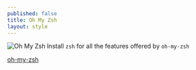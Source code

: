 ```yaml
---
published: false
title: Oh My Zsh
layout: style
---
```

![Oh My Zsh]({{site.baseurl}}/images/oh-my-zsh-logo.png)
Install `zsh` for all the features offered by `oh-my-zsh`

[oh-my-zsh](https://github.com/robbyrussell/oh-my-zsh)
